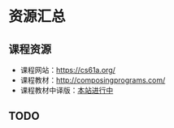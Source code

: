 # 资源汇总


## 课程资源

- 课程网站：https://cs61a.org/
- 课程教材：http://composingprograms.com/
- 课程教材中译版：[本站进行中](/sicp-py/1-1)

## TODO